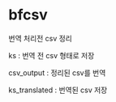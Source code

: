 # bfcsv
번역 처리전 csv 정리


ks : 번역 전 csv 형태로 저장


csv_output : 정리된 csv를 번역


ks_translated : 번역된 csv 저장
